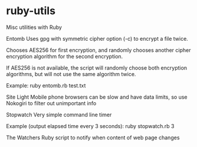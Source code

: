 ruby-utils
==========

Misc utilities with Ruby




Entomb
  Uses gpg with symmetric cipher option (-c) to encrypt a file twice.

  Chooses AES256 for first encryption, and randomly chooses another cipher encryption algorithm for the second encryption.

  If AES256 is not available, the script will randomly choose both encryption algorithms, but will not use the same algorithm twice.

  Example: ruby entomb.rb test.txt



Site Light
  Mobile phone browsers can be slow and have data limits, so use Nokogiri to filter out unimportant info



Stopwatch
  Very simple command line timer

  Example (output elapsed time every 3 seconds): ruby stopwatch.rb 3



The Watchers
  Ruby script to notify when content of web page changes 


